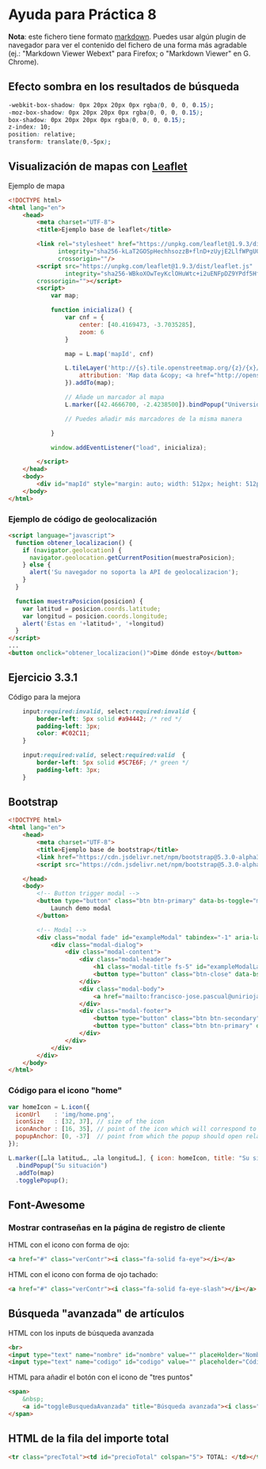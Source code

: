 # Ayuda para Práctica 8

**Nota**: este fichero tiene formato [markdown](https://daringfireball.net/projects/markdown/syntax). Puedes usar algún plugin de navegador para ver el contenido del fichero de una forma más agradable (ej.: "Markdown Viewer Webext" para Firefox; o "Markdown Viewer" en G. Chrome).


## Efecto sombra en los resultados de búsqueda
```css
-webkit-box-shadow: 0px 20px 20px 0px rgba(0, 0, 0, 0.15);
-moz-box-shadow: 0px 20px 20px 0px rgba(0, 0, 0, 0.15);
box-shadow: 0px 20px 20px 0px rgba(0, 0, 0, 0.15);
z-index: 10;
position: relative;
transform: translate(0,-5px);
```

## Visualización de mapas con [Leaflet](https://leafletjs.com)


Ejemplo de mapa 
```html
<!DOCTYPE html>
<html lang="en">
    <head>
        <meta charset="UTF-8">
        <title>Ejemplo base de leaflet</title>

        <link rel="stylesheet" href="https://unpkg.com/leaflet@1.9.3/dist/leaflet.css"
              integrity="sha256-kLaT2GOSpHechhsozzB+flnD+zUyjE2LlfWPgU04xyI="
              crossorigin=""/>
        <script src="https://unpkg.com/leaflet@1.9.3/dist/leaflet.js"
                integrity="sha256-WBkoXOwTeyKclOHuWtc+i2uENFpDZ9YPdf5Hf+D7ewM="
        crossorigin=""></script>
        <script>
            var map;

            function inicializa() {
                var cnf = {
                    center: [40.4169473, -3.7035285],
                    zoom: 6
                }

                map = L.map('mapId', cnf)

                L.tileLayer('http://{s}.tile.openstreetmap.org/{z}/{x}/{y}.png', {
                    attribution: 'Map data &copy; <a href="http://openstreetmap.org">OpenStreetMap</a> contributors, <a href="http://creativecommons.org/licenses/by-sa/2.0/">CC-BY-SA</a>, Imagery © <a href="http://cloudmade.com">CloudMade</a>'
                }).addTo(map);

                // Añade un marcador al mapa 
                L.marker([42.4666700, -2.4238500]).bindPopup("Universidad de La Rioja - CCT").addTo(map);

                // Puedes añadir más marcadores de la misma manera

            }

            window.addEventListener("load", inicializa);

        </script>
    </head>
    <body>
        <div id="mapId" style="margin: auto; width: 512px; height: 512px; position: relative; overflow: hidden;"></div>
    </body>
</html>
```

### Ejemplo de código de geolocalización
```html
<script language="javascript">
  function obtener_localizacion() {
    if (navigator.geolocation) {
      navigator.geolocation.getCurrentPosition(muestraPosicion);
    } else {
      alert('Su navegador no soporta la API de geolocalizacion');
    }
  }

  function muestraPosicion(posicion) {
    var latitud = posicion.coords.latitude;
    var longitud = posicion.coords.longitude;
    alert('Estas en '+latitud+', '+longitud)
  }
</script>
...
<button onclick="obtener_localizacion()">Dime dónde estoy</button>
```

## Ejercicio 3.3.1
Código para la mejora
```css
    input:required:invalid, select:required:invalid {
        border-left: 5px solid #a94442; /* red */
        padding-left: 3px;
        color: #C02C11;
    }

    input:required:valid, select:required:valid  {
        border-left: 5px solid #5C7E6F; /* green */
        padding-left: 3px;
    }
```

## Bootstrap

```html
<!DOCTYPE html>
<html lang="en">
    <head>
        <meta charset="UTF-8">
        <title>Ejemplo base de bootstrap</title>
        <link href="https://cdn.jsdelivr.net/npm/bootstrap@5.3.0-alpha3/dist/css/bootstrap.min.css" rel="stylesheet" integrity="sha384-KK94CHFLLe+nY2dmCWGMq91rCGa5gtU4mk92HdvYe+M/SXH301p5ILy+dN9+nJOZ" crossorigin="anonymous">
        <script src="https://cdn.jsdelivr.net/npm/bootstrap@5.3.0-alpha3/dist/js/bootstrap.bundle.min.js" integrity="sha384-ENjdO4Dr2bkBIFxQpeoTz1HIcje39Wm4jDKdf19U8gI4ddQ3GYNS7NTKfAdVQSZe" crossorigin="anonymous"></script>

    </head>
    <body>
        <!-- Button trigger modal -->
        <button type="button" class="btn btn-primary" data-bs-toggle="modal" data-bs-target="#exampleModal">
            Launch demo modal
        </button>

        <!-- Modal -->
        <div class="modal fade" id="exampleModal" tabindex="-1" aria-labelledby="exampleModalLabel" aria-hidden="true">
            <div class="modal-dialog">
                <div class="modal-content">
                    <div class="modal-header">
                        <h1 class="modal-title fs-5" id="exampleModalLabel">Información de contacto</h1>
                        <button type="button" class="btn-close" data-bs-dismiss="modal" aria-label="Cerrar"></button>
                    </div>
                    <div class="modal-body">
                        <a href="mailto:francisco-jose.pascual@unirioja.es">Email</a>
                    </div>
                    <div class="modal-footer">
                        <button type="button" class="btn btn-secondary" data-bs-dismiss="modal">Cerrar</button>
                        <button type="button" class="btn btn-primary" data-bs-dismiss="modal">Cerrar</button>
                    </div>
                </div>
            </div>
        </div>
    </body>
</html>
```


### Código para el icono "home"
```javascript
var homeIcon = L.icon({
  iconUrl    : 'img/home.png',
  iconSize   : [32, 37], // size of the icon
  iconAnchor : [16, 35], // point of the icon which will correspond to marker's location
  popupAnchor: [0, -37]  // point from which the popup should open relative to the iconAnchor
});

L.marker([…la latitud…, …la longitud…], { icon: homeIcon, title: "Su situación"} )
  .bindPopup("Su situación")
  .addTo(map) 
  .togglePopup();
```


## Font-Awesome

### Mostrar contraseñas en la página de registro de cliente

HTML con el icono con forma de ojo:
```html
<a href="#" class="verContr"><i class="fa-solid fa-eye"></i></a>
```

HTML con el icono con forma de ojo tachado:
```html
<a href="#" class="verContr"><i class="fa-solid fa-eye-slash"></i></a>
```

## Búsqueda "avanzada" de artículos
HTML con los inputs de búsqueda avanzada
```html
<br>
<input type="text" name="nombre" id="nombre" value="" placeHolder="Nombre" style="margin-left: 10px"/>
<input type="text" name="codigo" id="codigo" value="" placeholder="Código" />
```

HTML para añadir el botón con el icono de "tres puntos"
```html
<span>
	&nbsp; 
	<a id="toggleBusquedaAvanzada" title="Búsqueda avanzada"><i class="fa-solid fa-ellipsis-vertical"></i></a>
</span>
```










## HTML de la fila del importe total

```html
<tr class="precTotal"><td id="precioTotal" colspan="5"> TOTAL: </td></tr>
```



